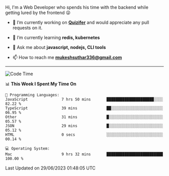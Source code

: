 Hi, I'm a Web Developer who spends his time with the backend while getting lured by the frontend 😜

- 🔭 I’m currently working on **[Quizifer](https://github.com/SutharMukesh/Quizifer/)** and would appreciate any pull requests on it.

- 🌱 I’m currently learning **redis, kubernetes**

- 💬 Ask me about **javascript, nodejs, CLI tools**

- 📫 How to reach me **mukeshsuthar336@gmail.com**

---
<!--START_SECTION:waka-->
![Code Time](http://img.shields.io/badge/Code%20Time-2%2C356%20hrs%2012%20mins-blue)

📊 **This Week I Spent My Time On** 

```text
💬 Programming Languages: 
JavaScript               7 hrs 50 mins       █████████████████████░░░░   82.22 % 
TypeScript               39 mins             ██░░░░░░░░░░░░░░░░░░░░░░░   06.95 % 
Other                    31 mins             █░░░░░░░░░░░░░░░░░░░░░░░░   05.57 % 
JSON                     29 mins             █░░░░░░░░░░░░░░░░░░░░░░░░   05.12 % 
HTML                     0 secs              ░░░░░░░░░░░░░░░░░░░░░░░░░   00.14 % 

💻 Operating System: 
Mac                      9 hrs 32 mins       █████████████████████████   100.00 % 
```


 Last Updated on 29/06/2023 01:48:05 UTC
<!--END_SECTION:waka-->
